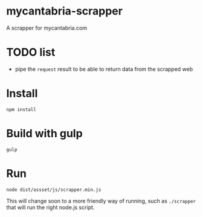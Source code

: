 # mycantabria-scrapper

A scrapper for mycantabria.com

# TODO list

- pipe the `request` result to be able to return data from the scrapped web

# Install

`npm install`

# Build with gulp

`gulp`

# Run

`node dist/assset/js/scrapper.min.js` 

This will change soon to a more friendly way of running, such as `./scrapper`
that will run the right node.js script.
